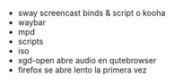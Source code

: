 * sway screencast binds & script o kooha
* waybar
* mpd
* scripts
* iso
* xgd-open abre audio en qutebrowser
* firefox se abre lento la primera vez
